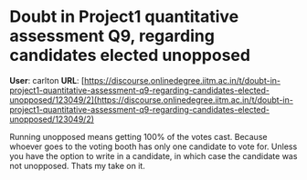 # Doubt in Project1 quantitative assessment Q9, regarding candidates elected unopposed

**User**: carlton
**URL**: [https://discourse.onlinedegree.iitm.ac.in/t/doubt-in-project1-quantitative-assessment-q9-regarding-candidates-elected-unopposed/123049/2](https://discourse.onlinedegree.iitm.ac.in/t/doubt-in-project1-quantitative-assessment-q9-regarding-candidates-elected-unopposed/123049/2)

Running unopposed means getting 100% of the votes cast. Because whoever goes to the voting booth has only one candidate to vote for. Unless you have the option to write in a candidate, in which case the candidate was not unopposed. Thats my take on it.
